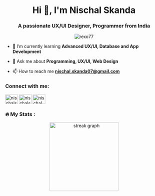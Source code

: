 <h1 align="center">Hi 👋, I'm Nischal Skanda</h1>
<h3 align="center">A passionate UX/UI Designer, Programmer from India</h3>

<p align="center"> <img src="https://komarev.com/ghpvc/?username=rexo77&label=Profile%20views&color=0e75b6&style=flat" alt="rexo77" /> </p>


- 🌱 I’m currently learning **Advanced UX/UI, Database and App Development**

- 💬 Ask me about **Programming, UX/UI, Web Design**

- 📫 How to reach me **nischal.skanda07@gmail.com**

<h3 align="left">Connect with me:</h3>
<p align="left">
<a href="https://twitter.com/nischalskanda" target="blank"><img align="center" src="https://raw.githubusercontent.com/rahuldkjain/github-profile-readme-generator/master/src/images/icons/Social/twitter.svg" alt="nischalskanda" height="30" width="40" /></a>
<a href="https://linkedin.com/in/nischalskanda" target="blank"><img align="center" src="https://raw.githubusercontent.com/rahuldkjain/github-profile-readme-generator/master/src/images/icons/Social/linked-in-alt.svg" alt="nischalskanda" height="30" width="40" /></a>
<a href="https://instagram.com/nischal.skanda" target="blank"><img align="center" src="https://raw.githubusercontent.com/rahuldkjain/github-profile-readme-generator/master/src/images/icons/Social/instagram.svg" alt="nischal.skanda" height="30" width="40" /></a>
</p>
<h3 align="left">🔥   My Stats :</h3>
<div align="center">
  <img src="https://streak-stats.demolab.com?user=RexO77&locale=en&mode=daily&theme=dark&hide_border=false&border_radius=5&order=3" height="220" alt="streak graph"  />
</div>

###

